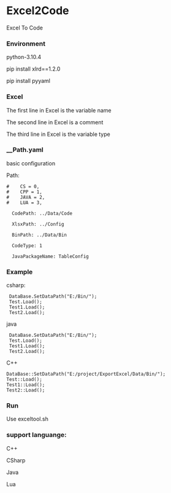 # Excel2Code
Excel To  Code

### Environment
python-3.10.4

pip install xlrd==1.2.0

pip install pyyaml

### Excel
The first line in Excel is the variable name

The second line in Excel is a comment

The third line in Excel is the variable type

### __Path.yaml    
basic configuration

Path:
```
#    CS = 0,
#    CPP = 1,
#    JAVA = 2,
#    LUA = 3,

  CodePath: ../Data/Code
  
  XlsxPath: ../Config
  
  BinPath: ../Data/Bin
  
  CodeType: 1   

  JavaPackageName: TableConfig
```


### Example
csharp:
```
 DataBase.SetDataPath("E:/Bin/");
 Test.Load();
 Test1.Load();
 Test2.Load();
```
java
```
 DataBase.SetDataPath("E:/Bin/");
 Test.Load();
 Test1.Load();
 Test2.Load();
```

C++
```
DataBase::SetDataPath("E:/project/ExportExcel/Data/Bin/");
Test::Load();
Test1::Load();
Test2::Load();
```
### Run

Use exceltool.sh


### support languange:
C++

CSharp

Java

Lua




